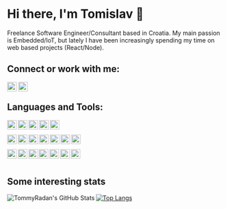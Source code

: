 # Hi there, I'm Tomislav 👋

Freelance Software Engineer/Consultant based in Croatia. My main passion is Embedded/IoT, but lately I have been increasingly spending my time on web based projects (React/Node).

## Connect or work with me:

[<img align="left" alt="TommyRadan | LinkedIn" width="22px" style="margin-right: 4px;" src="https://cdn.jsdelivr.net/npm/simple-icons@v3/icons/linkedin.svg" />][linkedin]
[<img align="left" alt="TommyRadan | Instagram" width="22px" src="https://cdn.jsdelivr.net/npm/simple-icons@v3/icons/toptal.svg" />][toptal]

<br/>

## Languages and Tools:

<img align="left" alt="Linux" width="22px" src="https://cdn.jsdelivr.net/npm/simple-icons@v3/icons/linux.svg" />
<img align="left" alt="Ubuntu" width="22px" src="https://cdn.jsdelivr.net/npm/simple-icons@v3/icons/ubuntu.svg" />
<img align="left" alt="Visual Studio Code" width="22px" src="https://cdn.jsdelivr.net/npm/simple-icons@v3/icons/visualstudiocode.svg" />
<img align="left" alt="Bash" width="22px" src="https://cdn.jsdelivr.net/npm/simple-icons@v3/icons/gnubash.svg" />
<img align="left" alt="Git" width="22px" src="https://cdn.jsdelivr.net/npm/simple-icons@v3/icons/git.svg" />

<br/>
<br/>

<img align="left" alt="C" width="22px" src="https://cdn.jsdelivr.net/npm/simple-icons@v3/icons/c.svg" />
<img align="left" alt="C++" width="22px" src="https://cdn.jsdelivr.net/npm/simple-icons@v3/icons/cplusplus.svg" />
<img align="left" alt="Cmake" width="22px" src="https://cdn.jsdelivr.net/npm/simple-icons@v3/icons/cmake.svg" />
<img align="left" alt="Arduino" width="22px" src="https://cdn.jsdelivr.net/npm/simple-icons@v3/icons/arduino.svg" />
<img align="left" alt="Raspberry Pi" width="22px" src="https://cdn.jsdelivr.net/npm/simple-icons@v3/icons/raspberrypi.svg" />
<img align="left" alt="Git" width="22px" src="https://cdn.jsdelivr.net/npm/simple-icons@v3/icons/gnu.svg" />
<img align="left" alt="Bluetooth" width="22px" src="https://cdn.jsdelivr.net/npm/simple-icons@v3/icons/bluetooth.svg" />

<br/>
<br/>

<img align="left" alt="HTML5" width="22px" src="https://cdn.jsdelivr.net/npm/simple-icons@v3/icons/html5.svg" />
<img align="left" alt="CSS3" width="22px" src="https://cdn.jsdelivr.net/npm/simple-icons@v3/icons/css3.svg" />
<img align="left" alt="JavaScript" width="22px" style="margin-right: 2px;" src="https://cdn.jsdelivr.net/npm/simple-icons@v3/icons/javascript.svg" />
<img align="left" alt="TypeScript" width="22px" src="https://cdn.jsdelivr.net/npm/simple-icons@v3/icons/typescript.svg" />
<img align="left" alt="React" width="22px" src="https://cdn.jsdelivr.net/npm/simple-icons@v3/icons/react.svg" />
<img align="left" alt="Node.js" width="22px" src="https://cdn.jsdelivr.net/npm/simple-icons@v3/icons/node-dot-js.svg" />
<img align="left" alt="MongoDB" width="22px" src="https://cdn.jsdelivr.net/npm/simple-icons@v3/icons/mongodb.svg" />

<br/>
<br/>

## Some interesting stats

<img align="left" alt="TommyRadan's GitHub Stats" src="https://github-readme-stats.codestackr.vercel.app/api?username=TommyRadan&show_icons=true&hide_border=true&count_private=true&title_color=fff&icon_color=79ff97&text_color=9f9f9f&bg_color=151515" />

[![Top Langs](https://github-readme-stats.vercel.app/api/top-langs/?username=TommyRadan&langs_count=8&title_color=fff&icon_color=79ff97&text_color=9f9f9f&bg_color=151515)](https://github.com/anuraghazra/github-readme-stats)

[linkedin]: https://www.linkedin.com/in/tommyradan/
[toptal]: https://www.toptal.com/resume/tomislav-radanovic
